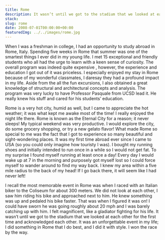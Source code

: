 ```yaml
---
title: Rome
description: It wasn’t until we got to the stadium that we looked at each other for the first time and acknowledged each other. It was an unforgettable event in my life; I did something in Rome that I do best, and I did it with style. I won the race by the way. 
stack:
slug: rome
date: 2008-07-01T00:00:00+00:00
featuredImg: ../../images/rome.jpg
---
```


When I was a freshman in college, I had an opportunity to study abroad in Rome, Italy. Spending five weeks in Rome that summer was one of the smartest things I ever did in my young life. I met 15 exceptional and friendly students who all had the urge to learn with a keen sense of curiosity. The overall program was indeed quite expensive , however, the experience and education I got out of it was priceless. I especially enjoyed my stay in Rome because of my wonderful classmates, I daresay they had a profound impact in my life. Aside from the all the fun excursions, I also obtained a great knowledge of structural and architectural concepts and analysis. The program was very lucky to have Professor Pasquale from UCSD lead it. He really knew his stuff and cared for his students’ education.

Rome is a very hot city, humid as well, but I came to appreciate the hot weather; it was what kept me awake most of the time! I really enjoyed the night life there. Rome is known as the Eternal City for a reason; it never sleeps! My typical weekend was very productive. I would explore the city, do some grocery shopping, or try a new gelato flavor! What made Rome so special to me was the fact that I got to experience so many beautiful and sight-wondering places. It was my first time abroad ever since I came to USA (so you could only imagine how touristy I was). I bought my running shoes and initially intended to run once in a while so I would not get fat. To my surprise I found myself running at least once a day! Every day I would wake up at 7 in the morning and purposely got myself lost so I could force myself to wander around to find my way back. I knew my area within a five mile radius to the back of my head! If I go back there, it will seem like I had never left!

I recall the most memorable event in Rome was when I raced with an Italian biker to the Coliseum for about 300 meters. We did not look at each other, I saw him riding his bike and approached next to him. He knew something was up and pedaled his bike faster. That was when I figured it was on! I could have sworn he was going roughly about 20 mph and I was barely catching up with him. I felt magnificent, like a gladiator fighting for his life. It wasn’t until we got to the stadium that we looked at each other for the first time and acknowledged each other. It was an unforgettable event in my life; I did something in Rome that I do best, and I did it with style. I won the race by the way. 
